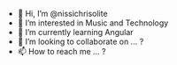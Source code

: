 - 👋 Hi, I’m @nissichrisolite
- 👀 I’m interested in Music and Technology
- 🌱 I’m currently learning Angular
- 💞️ I’m looking to collaborate on ... ?
- 📫 How to reach me ... ?

<!---
nissichrisolite/nissichrisolite is a ✨ special ✨ repository because its `README.md` (this file) appears on your GitHub profile.
You can click the Preview link to take a look at your changes.
--->
